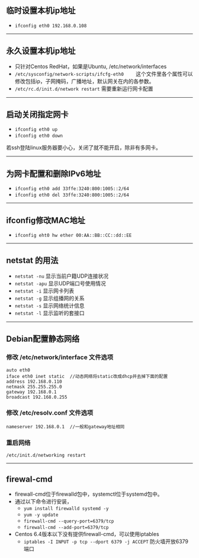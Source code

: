 
## 临时设置本机ip地址
+ `ifconfig eth0 192.168.0.108`

----
## 永久设置本机ip地址
+ 只针对Centos RedHat，如果是Ubuntu, /etc/network/interfaces
+ `/etc/sysconfig/network-scripts/ifcfg-eth0    `   这个文件里各个属性可以修改包括ip，子网掩码，广播地址，默认网关在内的各参数。
+ `/etc/rc.d/init.d/network restart`            需要重新运行网卡配置

----
## 启动关闭指定网卡
+ `ifconfig eth0 up`
+ `ifconfig eth0 down`

若ssh登陆linux服务器要小心，关闭了就不能开启，除非有多网卡。

----
## 为网卡配置和删除IPv6地址
+ `ifconfig eth0 add 33ffe:3240:800:1005::2/64`
+ `ifconfig eth0 del 33ffe:3240:800:1005::2/64`

----
## ifconfig修改MAC地址
+ `ifconfig eht0 hw ether 00:AA::BB::CC::dd::EE`
    
----
## netstat 的用法
+ `netstat -nu`     显示当前户籍UDP连接状况
+ `netstat -apu`    显示UDP端口号使用情况
+ `netstat -i`      显示网卡列表
+ `netstat -g`      显示组播网的关系
+ `netstat -s`      显示网络统计信息
+ `netstat -l`      显示监听的套接口

----
## Debian配置静态网络
### 修改 /etc/network/interface 文件选项
    auto eth0
    iface eth0 inet static  //动态网络将static改成dhcp并去掉下面的配置
    address 192.168.0.110
    netmask 255.255.255.0
    gateway 192.168.0.1
    broadcast 192.168.0.255
### 修改 /etc/resolv.conf 文件选项
    nameserver 192.168.0.1  //一般和gateway地址相同
### 重启网络
    /etc/init.d/networking restart
        
----
## firewal-cmd
- firewall-cmd位于firewalld包中，systemctl位于systemd包中。
- 通过以下命令进行安装，
    + `yum install firewalld systemd -y`
    + `yum -y update`
    + `firewall-cmd --query-port=6379/tcp`
    + `firewall-cmd --add-port=6379/tcp`
- Centos 6.4版本以下没有提供firewall-cmd，可以使用iptables
    + `iptables -I INPUT -p tcp --dport 6379 -j ACCEPT`     防火墙开放6379端口